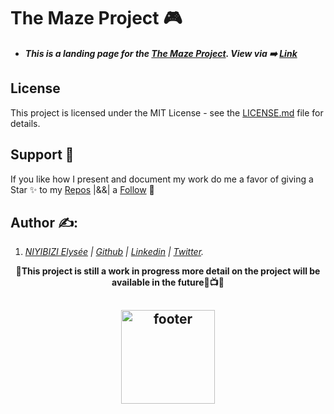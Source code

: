 # The Maze Project 🎮
* **_This is a landing page for the [The Maze Project](https://github.com/elyse502/The-Maze-Project). View via ➡️ [Link](https://elyse502.github.io/The-Maze-Project-Page/)_**

## License
This project is licensed under the MIT License - see the [LICENSE.md](LICENSE) file for details.

## Support 🎉
If you like how I present and document my work do me a favor of giving a Star ✨ to my [Repos](https://github.com/elyse502?tab=repositories) |&&| a [Follow](https://github.com/elyse502) 👥

## Author ✍️:
1. _[NIYIBIZI Elysée](https://linktr.ee/niyibizi_elysee) | [Github](https://github.com/elyse502) | [Linkedin](https://www.linkedin.com/in/niyibizi-elys%C3%A9e/) | [Twitter](https://twitter.com/Niyibizi_Elyse)._

<p align="center">
<b align="center">📍This project is still a work in progress more detail on the project will be available in the future🍿📺🍿</b>

<p align="center">
<h2 align="center"><img align="center" src="https://github.com/elyse502/AirBnB_clone/assets/125453474/ab3c1e01-2b98-47ae-96b7-37c07c85a2f1" alt="footer" width="150"  height="150"/></h2>





